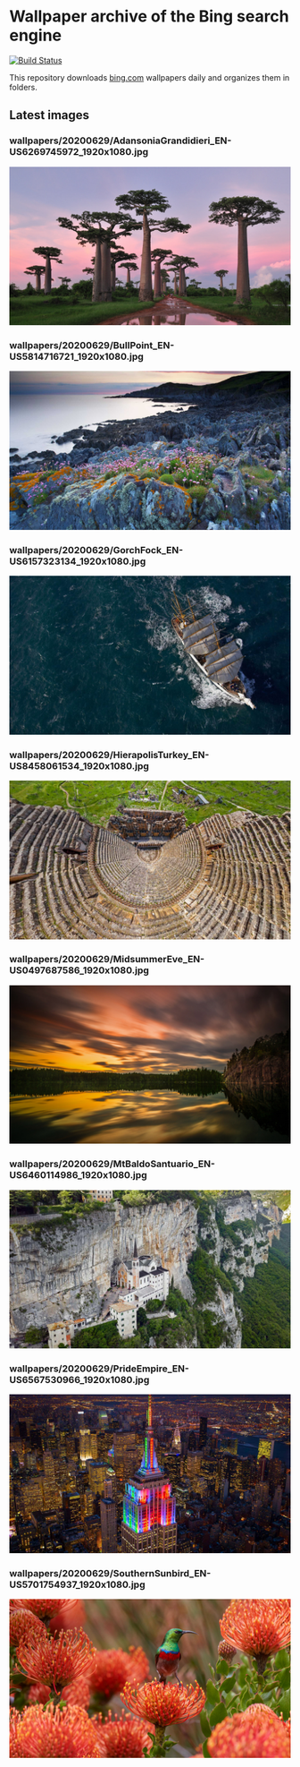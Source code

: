 # Wallpaper archive of the Bing search engine

[![Build Status](https://travis-ci.org/kijart/bing-daily-images-dl.svg?branch=wallpapers)](https://travis-ci.org/kijart/bing-daily-images-dl)

This repository downloads [bing.com](https://www.bing.com) wallpapers daily and organizes them in folders.

## Latest images

<!-- Wallpapers -->

### wallpapers/20200629/AdansoniaGrandidieri_EN-US6269745972_1920x1080.jpg

![wallpapers/20200629/AdansoniaGrandidieri_EN-US6269745972_1920x1080.jpg](wallpapers/20200629/AdansoniaGrandidieri_EN-US6269745972_1920x1080.jpg)

### wallpapers/20200629/BullPoint_EN-US5814716721_1920x1080.jpg

![wallpapers/20200629/BullPoint_EN-US5814716721_1920x1080.jpg](wallpapers/20200629/BullPoint_EN-US5814716721_1920x1080.jpg)

### wallpapers/20200629/GorchFock_EN-US6157323134_1920x1080.jpg

![wallpapers/20200629/GorchFock_EN-US6157323134_1920x1080.jpg](wallpapers/20200629/GorchFock_EN-US6157323134_1920x1080.jpg)

### wallpapers/20200629/HierapolisTurkey_EN-US8458061534_1920x1080.jpg

![wallpapers/20200629/HierapolisTurkey_EN-US8458061534_1920x1080.jpg](wallpapers/20200629/HierapolisTurkey_EN-US8458061534_1920x1080.jpg)

### wallpapers/20200629/MidsummerEve_EN-US0497687586_1920x1080.jpg

![wallpapers/20200629/MidsummerEve_EN-US0497687586_1920x1080.jpg](wallpapers/20200629/MidsummerEve_EN-US0497687586_1920x1080.jpg)

### wallpapers/20200629/MtBaldoSantuario_EN-US6460114986_1920x1080.jpg

![wallpapers/20200629/MtBaldoSantuario_EN-US6460114986_1920x1080.jpg](wallpapers/20200629/MtBaldoSantuario_EN-US6460114986_1920x1080.jpg)

### wallpapers/20200629/PrideEmpire_EN-US6567530966_1920x1080.jpg

![wallpapers/20200629/PrideEmpire_EN-US6567530966_1920x1080.jpg](wallpapers/20200629/PrideEmpire_EN-US6567530966_1920x1080.jpg)

### wallpapers/20200629/SouthernSunbird_EN-US5701754937_1920x1080.jpg

![wallpapers/20200629/SouthernSunbird_EN-US5701754937_1920x1080.jpg](wallpapers/20200629/SouthernSunbird_EN-US5701754937_1920x1080.jpg)

